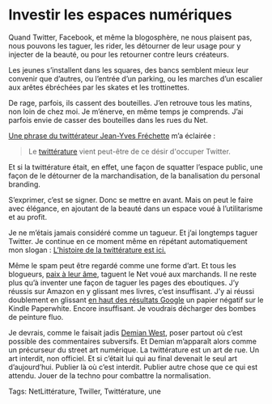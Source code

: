 # Investir les espaces numériques

Quand Twitter, Facebook, et même la blogosphère, ne nous plaisent pas, nous pouvons les taguer, les rider, les détourner de leur usage pour y injecter de la beauté, ou pour les retourner contre leurs créateurs.

Les jeunes s’installent dans les squares, des bancs semblent mieux leur convenir que d’autres, ou l’entrée d’un parking, ou les marches d’un escalier aux arêtes ébréchées par les skates et les trottinettes.

De rage, parfois, ils cassent des bouteilles. J’en retrouve tous les matins, non loin de chez moi. Je m’énerve, en même temps je comprends. J’ai parfois envie de casser des bouteilles dans les rues du Net.

[Une phrase du twittérateur Jean-Yves Fréchette](http://www.radio-canada.ca/regions/ottawa/2013/03/01/012-twitter-creation-litteraire.shtml) m’a éclairée :

> Le [twittérature](http://blog.tcrouzet.com/la-quatrieme-theorie/la-quatrieme-theorie-liens/) vient peut-être de ce désir d'occuper Twitter.

Et si la twittérature était, en effet, une façon de squatter l’espace public, une façon de le détourner de la marchandisation, de la banalisation du personal branding.

S’exprimer, c’est se signer. Donc se mettre en avant. Mais on peut le faire avec élégance, en ajoutant de la beauté dans un espace voué à l’utilitarisme et au profit.

Je ne m’étais jamais considéré comme un tagueur. Et j’ai longtemps taguer Twitter. Je continue en ce moment même en répétant automatiquement mon slogan : [L’histoire de la twittérature est ici.](https://twitter.com/crouzet/status/307551668139077632)

Même le spam peut être regardé comme une forme d’art. Et tous les blogueurs, [paix à leur âme](http://blog.tcrouzet.com/2013/03/02/les-blogueurs-ne-sont-plus-que-des-auteurs/), taguent le Net voué aux marchands. Il ne reste plus qu’à inventer une façon de taguer les pages des eboutiques. J’y réussis sur Amazon en y glissant mes livres, c’est insuffisant. J’y ai réussi doublement en glissant [en haut des résultats Google](https://www.google.fr/webhp?sourceid=chrome-instant&ion=1&ie=UTF-8#hl=fr&safe=off&sclient=psy-ab&q=paperwhite) un papier négatif sur le Kindle Paperwhite. Encore insuffisant. Je voudrais décharger des bombes de peinture fluo.

Je devrais, comme le faisait jadis [Demian West](http://demianwest.blogspot.fr/), poser partout où c’est possible des commentaires subversifs. Et Demian m’apparaît alors comme un précurseur du street art numérique. La twittérature est un art de rue. Un art interdit, non officiel. Et si c’était lui qui au final devenait le seul art d’aujourd’hui. Publier là où c’est interdit. Publier autre chose que ce qui est attendu. Jouer de la techno pour combattre la normalisation.

Tags: NetLittérature, Twiller, Twittérature, une